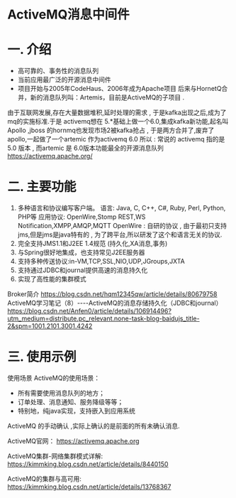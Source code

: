 # ActiveMQ消息中间件

# 一. 介绍

 - 高可靠的、事务性的消息队列 
 - 当前应用最广泛的开源消息中间件 
 - 项目开始与2005年CodeHaus、2006年成为Apache项目 后来与HornetQ合并，新的消息队列叫：Artemis，目前是ActiveMQ的子项目 .


由于互联网发展,存在大量数据堆积,延时处理的需求 , 于是kafka出现之后,成为了mq的实施标准.于是 activemq想在 5.*基础上做一个6.0,集成kafka新功能,起名叫Apollo ,jboss 的hornmq也发现市场2被kafka抢占 , 于是两方合并了,废弃了apollo,一起做了一个artemic  作为activemq 6.0 所以 : 常说的 activemq 指的是 5.0 版本  , 而artemic  是 6.0版本功能最全的开源消息队列 https://activemq.apache.org/

# 二. 主要功能

1. 多种语言和协议编写客户端。 
语言: Java, C, C++, C#, Ruby, Perl, Python, PHP等 
应用协议: OpenWire,Stomp REST,WS Notification,XMPP,AMQP,MQTT 
OpenWire : 自研的协议 , 由于最初只支持jms,但是jms是java特有的 , 为了跨平台,所以研发了这个和语言无关的协议.
2. 完全支持JMS1.1和J2EE 1.4规范 (持久化,XA消息,事务) 
3. 与Spring很好地集成，也支持常见J2EE服务器 
4. 支持多种传送协议:in-VM,TCP,SSL,NIO,UDP,JGroups,JXTA 
5. 支持通过JDBC和journal提供高速的消息持久化 
6. 实现了高性能的集群模式

Broker简介
https://blog.csdn.net/hqm12345qw/article/details/80679758
ActiveMQ学习笔记（8）----ActiveMQ的消息存储持久化（JDBC和journal）
https://blog.csdn.net/Anfen0/article/details/106914496?utm_medium=distribute.pc_relevant.none-task-blog-baidujs_title-2&spm=1001.2101.3001.4242

# 三. 使用示例

使用场景 ActiveMQ的使用场景：

- 所有需要使用消息队列的地方； 
- 订单处理、消息通知、服务降级等等； 
- 特别地，纯java实现，支持嵌入到应用系统

ActiveMQ 的手动确认 ,实际上确认的是前面的所有未确认消息.

ActiveMQ官网： https://activemq.apache.org 

ActiveMQ集群-网络集群模式详解: https://kimmking.blog.csdn.net/article/details/8440150 

ActiveMQ的集群与高可用: https://kimmking.blog.csdn.net/article/details/13768367
